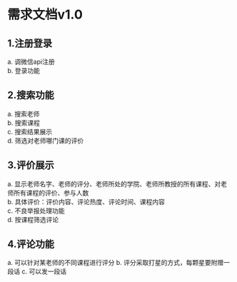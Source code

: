# 需求文档v1.0
## 1.注册登录
a. 调微信api注册<br>
b. 登录功能
## 2.搜索功能
a. 搜索老师<br>
b. 搜索课程<br>
c. 搜索结果展示<br>
d. 筛选对老师哪门课的评价
## 3.评价展示
a. 显示老师名字、老师的评分、老师所处的学院、老师所教授的所有课程、对老师所有课程的评价、参与人数<br>
b. 具体评价：评价内容、评论热度、评论时间、课程内容<br>
c. 不良举报处理功能<br>
d. 按课程筛选评论<br>
## 4.评论功能
a. 可以针对某老师的不同课程进行评分
b. 评分采取打星的方式，每颗星要附赠一段话
c. 可以发一段话
